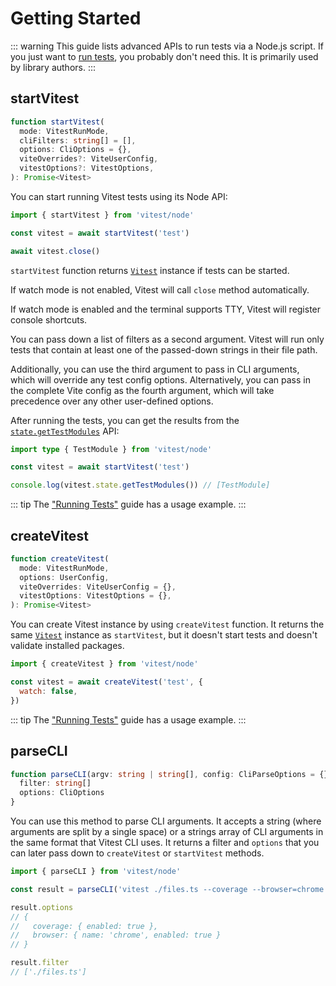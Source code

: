 # Getting Started

::: warning
This guide lists advanced APIs to run tests via a Node.js script. If you just want to [run tests](/guide/), you probably don't need this. It is primarily used by library authors.
:::

## startVitest

```ts
function startVitest(
  mode: VitestRunMode,
  cliFilters: string[] = [],
  options: CliOptions = {},
  viteOverrides?: ViteUserConfig,
  vitestOptions?: VitestOptions,
): Promise<Vitest>
```

You can start running Vitest tests using its Node API:

```js
import { startVitest } from 'vitest/node'

const vitest = await startVitest('test')

await vitest.close()
```

`startVitest` function returns [`Vitest`](/advanced/api/vitest) instance if tests can be started.

If watch mode is not enabled, Vitest will call `close` method automatically.

If watch mode is enabled and the terminal supports TTY, Vitest will register console shortcuts.

You can pass down a list of filters as a second argument. Vitest will run only tests that contain at least one of the passed-down strings in their file path.

Additionally, you can use the third argument to pass in CLI arguments, which will override any test config options. Alternatively, you can pass in the complete Vite config as the fourth argument, which will take precedence over any other user-defined options.

After running the tests, you can get the results from the [`state.getTestModules`](/advanced/api/test-module) API:

```ts
import type { TestModule } from 'vitest/node'

const vitest = await startVitest('test')

console.log(vitest.state.getTestModules()) // [TestModule]
```

::: tip
The ["Running Tests"](/advanced/guide/tests#startvitest) guide has a usage example.
:::

## createVitest

```ts
function createVitest(
  mode: VitestRunMode,
  options: UserConfig,
  viteOverrides: ViteUserConfig = {},
  vitestOptions: VitestOptions = {},
): Promise<Vitest>
```

You can create Vitest instance by using `createVitest` function. It returns the same [`Vitest`](/advanced/api/vitest) instance as `startVitest`, but it doesn't start tests and doesn't validate installed packages.

```js
import { createVitest } from 'vitest/node'

const vitest = await createVitest('test', {
  watch: false,
})
```

::: tip
The ["Running Tests"](/advanced/guide/tests#createvitest) guide has a usage example.
:::

## parseCLI

```ts
function parseCLI(argv: string | string[], config: CliParseOptions = {}): {
  filter: string[]
  options: CliOptions
}
```

You can use this method to parse CLI arguments. It accepts a string (where arguments are split by a single space) or a strings array of CLI arguments in the same format that Vitest CLI uses. It returns a filter and `options` that you can later pass down to `createVitest` or `startVitest` methods.

```ts
import { parseCLI } from 'vitest/node'

const result = parseCLI('vitest ./files.ts --coverage --browser=chrome')

result.options
// {
//   coverage: { enabled: true },
//   browser: { name: 'chrome', enabled: true }
// }

result.filter
// ['./files.ts']
```
